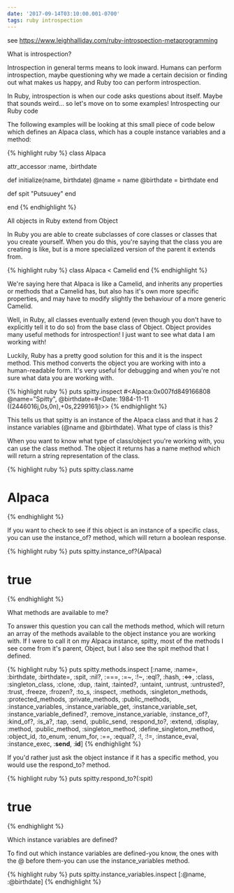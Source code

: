 ```yaml
---
date: '2017-09-14T03:10:00.001-0700'
tags: ruby introspection
---
```


see https://www.leighhalliday.com/ruby-introspection-metaprogramming


What is introspection?

Introspection in general terms means to look inward. Humans can perform introspection, maybe questioning why we made a certain decision or finding out what makes us happy, and Ruby too can perform introspection.

In Ruby, introspection is when our code asks questions about itself. Maybe that sounds weird... so let's move on to some examples!
Introspecting our Ruby code

The following examples will be looking at this small piece of code below which defines an Alpaca class, which has a couple instance variables and a method:

{% highlight ruby %}
class Alpaca

  attr_accessor :name, :birthdate

  def initialize(name, birthdate)
    @name      = name
    @birthdate = birthdate
  end

  def spit
    "Putsuuey"
  end

end
{% endhighlight %}

All objects in Ruby extend from Object

In Ruby you are able to create subclasses of core classes or classes that you create yourself. When you do this, you're saying that the class you are creating is like, but is a more specialized version of the parent it extends from.

{% highlight ruby %}
class Alpaca < Camelid
end
{% endhighlight %}

We're saying here that Alpaca is like a Camelid, and inherits any properties or methods that a Camelid has, but also has it's own more specific properties, and may have to modify slightly the behaviour of a more generic Camelid.

Well, in Ruby, all classes eventually extend (even though you don't have to explicitly tell it to do so) from the base class of Object. Object provides many useful methods for introspection!
I just want to see what data I am working with!

Luckily, Ruby has a pretty good solution for this and it is the inspect method. This method converts the object you are working with into a human-readable form. It's very useful for debugging and when you're not sure what data you are working with.

{% highlight ruby %}
puts spitty.inspect
#<Alpaca:0x007fd849166808 @name="Spitty", @birthdate=#<Date: 1984-11-11 ((2446016j,0s,0n),+0s,2299161j)>>
{% endhighlight %}

This tells us that spitty is an instance of the Alpaca class and that it has 2 instance variables (@name and @birthdate).
What type of class is this?

When you want to know what type of class/object you're working with, you can use the class method. The object it returns has a name method which will return a string representation of the class.

{% highlight ruby %}
puts spitty.class.name
# Alpaca
{% endhighlight %}

If you want to check to see if this object is an instance of a specific class, you can use the instance_of? method, which will return a boolean response.

{% highlight ruby %}
puts spitty.instance_of?(Alpaca)
# true
{% endhighlight %}

What methods are available to me?

To answer this question you can call the methods method, which will return an array of the methods available to the object instance you are working with. If I were to call it on my Alpaca instance, spitty, most of the methods I see come from it's parent, Object, but I also see the spit method that I defined.

{% highlight ruby %}
puts spitty.methods.inspect
[:name, :name=, :birthdate, :birthdate=, :spit, :nil?, :===, :=~, :!~, :eql?, :hash, :<=>, :class, :singleton_class, :clone, :dup, :taint, :tainted?, :untaint, :untrust, :untrusted?, :trust, :freeze, :frozen?, :to_s, :inspect, :methods, :singleton_methods, :protected_methods, :private_methods, :public_methods, :instance_variables, :instance_variable_get, :instance_variable_set, :instance_variable_defined?, :remove_instance_variable, :instance_of?, :kind_of?, :is_a?, :tap, :send, :public_send, :respond_to?, :extend, :display, :method, :public_method, :singleton_method, :define_singleton_method, :object_id, :to_enum, :enum_for, :==, :equal?, :!, :!=, :instance_eval, :instance_exec, :__send__, :__id__]
{% endhighlight %}

If you'd rather just ask the object instance if it has a specific method, you would use the respond_to? method.

{% highlight ruby %}
puts spitty.respond_to?(:spit)
# true
{% endhighlight %}

Which instance variables are defined?

To find out which instance variables are defined-you know, the ones with the @ before them-you can use the instance_variables method.

{% highlight ruby %}
puts spitty.instance_variables.inspect
[:@name, :@birthdate]
{% endhighlight %}
